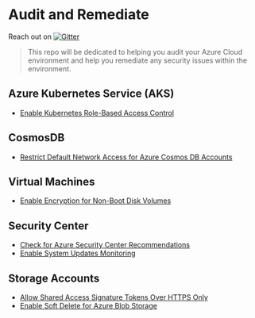 # Audit and Remediate

Reach out on [![Gitter](https://badges.gitter.im/Azure-Security-Engineer-Associate-Prep/community.svg)](https://gitter.im/Azure-Security-Engineer-Associate-Prep/community?utm_source=badge&utm_medium=badge&utm_campaign=pr-badge)

> This repo will be dedicated to helping you audit your Azure Cloud environment and help you remediate any security issues within the environment.

## Azure Kubernetes Service (AKS)

- [Enable Kubernetes Role-Based Access Control](/EnableKubernetesRole-BasedAccessControl.md)


## CosmosDB 
- [Restrict Default Network Access for Azure Cosmos DB Accounts](/RestrictDefaultNetworkAccessforAzureCosmosDBAccounts.md)


## Virtual Machines
- [Enable Encryption for Non-Boot Disk Volumes](/EnableEncryptionforNon-BootDiskVolumes.md)


## Security Center
- [Check for Azure Security Center Recommendations](/CheckForAzureSecurityCenterRecommendations.md)
- [Enable System Updates Monitoring](/EnableSystemUpdatesMonitoring.md)

## Storage Accounts
- [Allow Shared Access Signature Tokens Over HTTPS Only](/AllowSharedAccessSignatureTokensOverHTTPSOnly.md)
- [Enable Soft Delete for Azure Blob Storage](/EnableSoftDeleteforAzureBlobStorage.md)



